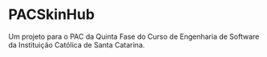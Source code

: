 # PACSkinHub
Um projeto para o PAC da Quinta Fase do Curso de Engenharia de Software da Instituição Católica de Santa Catarina. 
